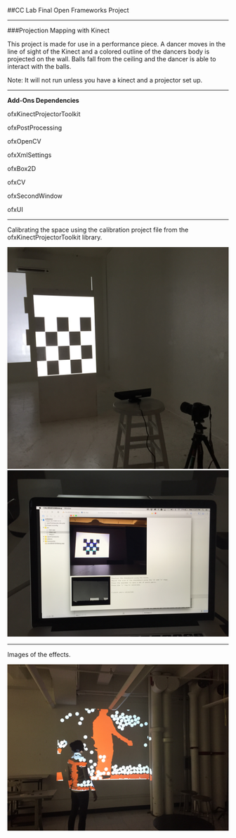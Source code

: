 ##CC Lab Final Open Frameworks Project
_____________________________________________

###Projection Mapping with Kinect

This project is made for use in a performance piece. A dancer moves in the line of sight of the Kinect and a colored outline of the dancers body is projected on the wall. Balls fall from the ceiling and the dancer is able to interact with the balls. 

Note: It will not run unless you have a kinect and a projector set up. 

_____________________________________________
**Add-Ons Dependencies**

ofxKinectProjectorToolkit

ofxPostProcessing

ofxOpenCV

ofxXmlSettings

ofxBox2D

ofxCV

ofxSecondWindow

ofxUI

_____________________________________________

Calibrating the space using the calibration project file from the ofxKinectProjectorToolkit library.

![image](images/calibration.JPG)
![image](images/calibration_screen.JPG)

_____________________________________________

Images of the effects.

![image](images/balls.jpg)


